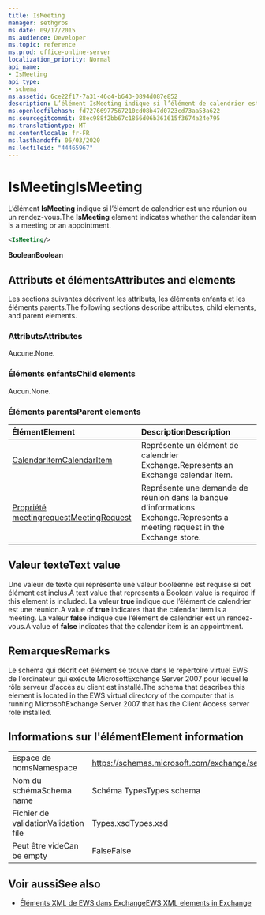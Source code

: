 ```yaml
---
title: IsMeeting
manager: sethgros
ms.date: 09/17/2015
ms.audience: Developer
ms.topic: reference
ms.prod: office-online-server
localization_priority: Normal
api_name:
- IsMeeting
api_type:
- schema
ms.assetid: 6ce22f17-7a31-46c4-b643-0894d087e852
description: L’élément IsMeeting indique si l’élément de calendrier est une réunion ou un rendez-vous.
ms.openlocfilehash: fd72766977567210cd08b47d0723cd73aa53a622
ms.sourcegitcommit: 88ec988f2bb67c1866d06b361615f3674a24e795
ms.translationtype: MT
ms.contentlocale: fr-FR
ms.lasthandoff: 06/03/2020
ms.locfileid: "44465967"
---
```

# <a name="ismeeting"></a><span data-ttu-id="adb35-103">IsMeeting</span><span class="sxs-lookup"><span data-stu-id="adb35-103">IsMeeting</span></span>

<span data-ttu-id="adb35-104">L’élément **IsMeeting** indique si l’élément de calendrier est une réunion ou un rendez-vous.</span><span class="sxs-lookup"><span data-stu-id="adb35-104">The **IsMeeting** element indicates whether the calendar item is a meeting or an appointment.</span></span> 
  
```xml
<IsMeeting/>
```

 <span data-ttu-id="adb35-105">**Boolean**</span><span class="sxs-lookup"><span data-stu-id="adb35-105">**Boolean**</span></span>
## <a name="attributes-and-elements"></a><span data-ttu-id="adb35-106">Attributs et éléments</span><span class="sxs-lookup"><span data-stu-id="adb35-106">Attributes and elements</span></span>

<span data-ttu-id="adb35-107">Les sections suivantes décrivent les attributs, les éléments enfants et les éléments parents.</span><span class="sxs-lookup"><span data-stu-id="adb35-107">The following sections describe attributes, child elements, and parent elements.</span></span>
  
### <a name="attributes"></a><span data-ttu-id="adb35-108">Attributs</span><span class="sxs-lookup"><span data-stu-id="adb35-108">Attributes</span></span>

<span data-ttu-id="adb35-109">Aucune.</span><span class="sxs-lookup"><span data-stu-id="adb35-109">None.</span></span>
  
### <a name="child-elements"></a><span data-ttu-id="adb35-110">Éléments enfants</span><span class="sxs-lookup"><span data-stu-id="adb35-110">Child elements</span></span>

<span data-ttu-id="adb35-111">Aucun.</span><span class="sxs-lookup"><span data-stu-id="adb35-111">None.</span></span>
  
### <a name="parent-elements"></a><span data-ttu-id="adb35-112">Éléments parents</span><span class="sxs-lookup"><span data-stu-id="adb35-112">Parent elements</span></span>

|<span data-ttu-id="adb35-113">**Élément**</span><span class="sxs-lookup"><span data-stu-id="adb35-113">**Element**</span></span>|<span data-ttu-id="adb35-114">**Description**</span><span class="sxs-lookup"><span data-stu-id="adb35-114">**Description**</span></span>|
|:-----|:-----|
|[<span data-ttu-id="adb35-115">CalendarItem</span><span class="sxs-lookup"><span data-stu-id="adb35-115">CalendarItem</span></span>](calendaritem.md) <br/> |<span data-ttu-id="adb35-116">Représente un élément de calendrier Exchange.</span><span class="sxs-lookup"><span data-stu-id="adb35-116">Represents an Exchange calendar item.</span></span>  <br/> |
|[<span data-ttu-id="adb35-117">Propriété meetingrequest</span><span class="sxs-lookup"><span data-stu-id="adb35-117">MeetingRequest</span></span>](meetingrequest.md) <br/> |<span data-ttu-id="adb35-118">Représente une demande de réunion dans la banque d'informations Exchange.</span><span class="sxs-lookup"><span data-stu-id="adb35-118">Represents a meeting request in the Exchange store.</span></span>  <br/> |
   
## <a name="text-value"></a><span data-ttu-id="adb35-119">Valeur texte</span><span class="sxs-lookup"><span data-stu-id="adb35-119">Text value</span></span>

<span data-ttu-id="adb35-120">Une valeur de texte qui représente une valeur booléenne est requise si cet élément est inclus.</span><span class="sxs-lookup"><span data-stu-id="adb35-120">A text value that represents a Boolean value is required if this element is included.</span></span> <span data-ttu-id="adb35-121">La valeur **true** indique que l’élément de calendrier est une réunion.</span><span class="sxs-lookup"><span data-stu-id="adb35-121">A value of **true** indicates that the calendar item is a meeting.</span></span> <span data-ttu-id="adb35-122">La valeur **false** indique que l’élément de calendrier est un rendez-vous.</span><span class="sxs-lookup"><span data-stu-id="adb35-122">A value of **false** indicates that the calendar item is an appointment.</span></span> 
  
## <a name="remarks"></a><span data-ttu-id="adb35-123">Remarques</span><span class="sxs-lookup"><span data-stu-id="adb35-123">Remarks</span></span>

<span data-ttu-id="adb35-124">Le schéma qui décrit cet élément se trouve dans le répertoire virtuel EWS de l'ordinateur qui exécute MicrosoftExchange Server 2007 pour lequel le rôle serveur d'accès au client est installé.</span><span class="sxs-lookup"><span data-stu-id="adb35-124">The schema that describes this element is located in the EWS virtual directory of the computer that is running MicrosoftExchange Server 2007 that has the Client Access server role installed.</span></span>
  
## <a name="element-information"></a><span data-ttu-id="adb35-125">Informations sur l'élément</span><span class="sxs-lookup"><span data-stu-id="adb35-125">Element information</span></span>

|||
|:-----|:-----|
|<span data-ttu-id="adb35-126">Espace de noms</span><span class="sxs-lookup"><span data-stu-id="adb35-126">Namespace</span></span>  <br/> |https://schemas.microsoft.com/exchange/services/2006/types  <br/> |
|<span data-ttu-id="adb35-127">Nom du schéma</span><span class="sxs-lookup"><span data-stu-id="adb35-127">Schema name</span></span>  <br/> |<span data-ttu-id="adb35-128">Schéma Types</span><span class="sxs-lookup"><span data-stu-id="adb35-128">Types schema</span></span>  <br/> |
|<span data-ttu-id="adb35-129">Fichier de validation</span><span class="sxs-lookup"><span data-stu-id="adb35-129">Validation file</span></span>  <br/> |<span data-ttu-id="adb35-130">Types.xsd</span><span class="sxs-lookup"><span data-stu-id="adb35-130">Types.xsd</span></span>  <br/> |
|<span data-ttu-id="adb35-131">Peut être vide</span><span class="sxs-lookup"><span data-stu-id="adb35-131">Can be empty</span></span>  <br/> |<span data-ttu-id="adb35-132">False</span><span class="sxs-lookup"><span data-stu-id="adb35-132">False</span></span>  <br/> |
   
## <a name="see-also"></a><span data-ttu-id="adb35-133">Voir aussi</span><span class="sxs-lookup"><span data-stu-id="adb35-133">See also</span></span>



- [<span data-ttu-id="adb35-134">Éléments XML de EWS dans Exchange</span><span class="sxs-lookup"><span data-stu-id="adb35-134">EWS XML elements in Exchange</span></span>](ews-xml-elements-in-exchange.md)

